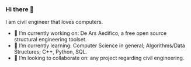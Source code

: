 ### Hi there 👋

I am civil engineer that loves computers.

- 🔭 I’m currently working on: De Ars Aedifico, a free open source structural engineering toolset.
- 🌱 I’m currently learning: Computer Science in general; Algorithms/Data Structures; C++, Python, SQL.
- 👯 I’m looking to collaborate on: any project regarding civil engineering.

<!--
**tanancuit06/tanancuit06** is a ✨ _special_ ✨ repository because its `README.md` (this file) appears on your GitHub profile.

Here are some ideas to get you started:

- 🔭 I’m currently working on ...
- 🌱 I’m currently learning ...
- 👯 I’m looking to collaborate on ...
- 🤔 I’m looking for help with ...
- 💬 Ask me about ...
- 📫 How to reach me: ...
- 😄 Pronouns: ...
- ⚡ Fun fact: ...
-->

